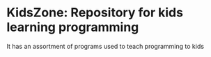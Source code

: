 # **KidsZone**: Repository for kids learning programming
It has an assortment of programs used to teach programming to kids
